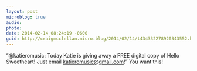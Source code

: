 ```yaml
---
layout: post
microblog: true
audio: 
photo: 
date: 2014-02-14 08:24:19 -0600
guid: http://craigmcclellan.micro.blog/2014/02/14/t434332278920343552.html
---
```

“@katieromusic: Today Katie is giving away a FREE digital copy of Hello Sweetheart! Just email katieromusic@gmail.com!” You want this!
